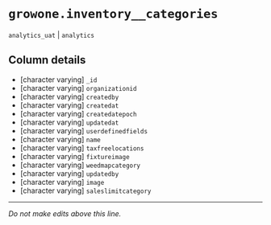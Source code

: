 # `growone.inventory__categories`
`analytics_uat` | `analytics`

## Column details
* [character varying] `_id`
* [character varying] `organizationid`
* [character varying] `createdby`
* [character varying] `createdat`
* [character varying] `createdatepoch`
* [character varying] `updatedat`
* [character varying] `userdefinedfields`
* [character varying] `name`
* [character varying] `taxfreelocations`
* [character varying] `fixtureimage`
* [character varying] `weedmapcategory`
* [character varying] `updatedby`
* [character varying] `image`
* [character varying] `saleslimitcategory`

-------------------------------------------------------------------------------
*Do not make edits above this line.*
